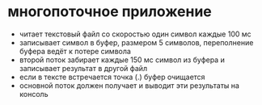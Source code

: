 # многопоточное приложение
+ читает текстовый файл со скоростью один символ каждые 100 мс
+ записывает символ в буфер, размером 5 символов, переполнение буфера ведёт к потере символа
+ второй поток забирает каждые 150 мс символ из буфера и записывает результат в другой файл
+ если в тексте встречается точка (.) буфер очищается
+ основной поток должен получает и выводит эти результаты на консоль